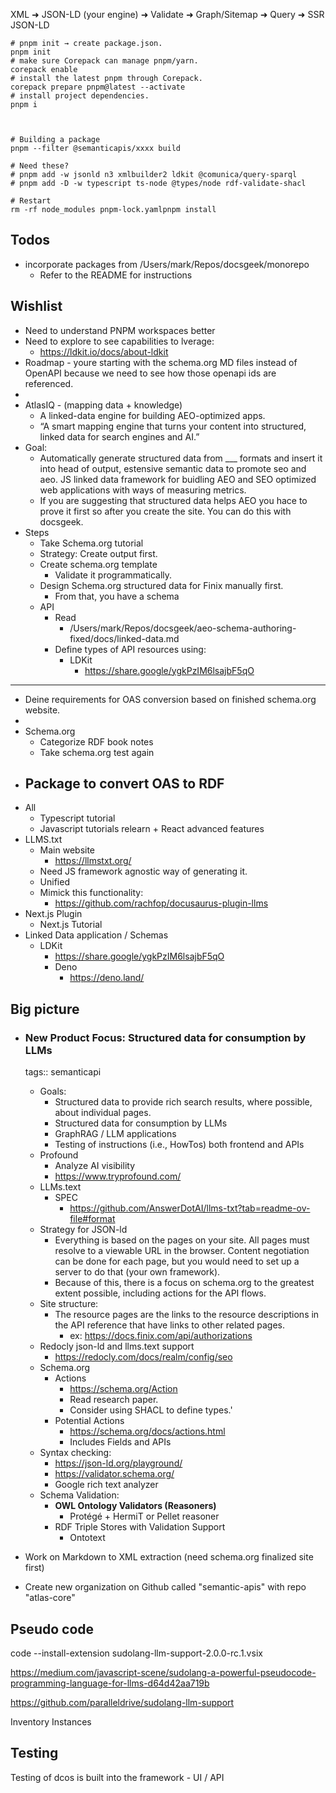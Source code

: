 XML ➜ JSON-LD (your engine) ➜ Validate ➜ Graph/Sitemap ➜ Query ➜ SSR JSON-LD

```shell
# pnpm init → create package.json.
pnpm init
# make sure Corepack can manage pnpm/yarn.
corepack enable
# install the latest pnpm through Corepack.
corepack prepare pnpm@latest --activate
# install project dependencies.
pnpm i



# Building a package
pnpm --filter @semanticapis/xxxx build

# Need these?
# pnpm add -w jsonld n3 xmlbuilder2 ldkit @comunica/query-sparql
# pnpm add -D -w typescript ts-node @types/node rdf-validate-shacl

# Restart
rm -rf node_modules pnpm-lock.yamlpnpm install
```

## Todos
- incorporate packages from /Users/mark/Repos/docsgeek/monorepo
  - Refer to the README for instructions

## Wishlist
- Need to understand PNPM workspaces better
- Need to explore to see capabilities to lverage:
  - https://ldkit.io/docs/about-ldkit
- Roadmap - youre starting with the schema.org MD files instead of OpenAPI because we need to see how those openapi ids are referenced.
- 
- AtlasIQ - (mapping data + knowledge)
  - A linked-data engine for building AEO-optimized apps.
  - “A smart mapping engine that turns your content into structured, linked data for search engines and AI.”
- Goal:
  - Automatically generate structured data from ___ formats and insert it into head of output, estensive semantic data to promote seo and aeo. JS linked data framework for buidling AEO and SEO optimized web applications with ways of measuring metrics.
  - If you are suggesting that structured data helps AEO you hace to prove it first so after you create the site. You can do this with docsgeek.
- Steps
  - Take Schema.org tutorial
  - Strategy: Create output first.
  - Create schema.org template
    - Validate it programmatically.
  - Design Schema.org structured data for Finix manually first.
    - From that, you have a schema
  - API
    - Read
      - /Users/mark/Repos/docsgeek/aeo-schema-authoring-fixed/docs/linked-data.md
    - Define types of API resources using:
      - LDKit
        - https://share.google/ygkPzIM6lsajbF5qO

----

  - Deine requirements for OAS conversion based on finished schema.org website.
  - 
- Schema.org
  - Categorize RDF book notes
  - Take schema.org test again
- Package to convert OAS to RDF
  - 
- All
  - Typescript tutorial
  - Javascript tutorials relearn + React advanced features
- LLMS.txt
  - Main website
    - https://llmstxt.org/
  - Need JS framework agnostic way of generating it.
  - Unified
  - Mimick this functionality:
    - https://github.com/rachfop/docusaurus-plugin-llms
- Next.js Plugin
  - Next.js Tutorial
- Linked Data application / Schemas
  - LDKit
    - https://share.google/ygkPzIM6lsajbF5qO
    - Deno
      - https://deno.land/


## Big picture

- ### New Product Focus: Structured data for consumption by LLMs
  tags:: semanticapi
	- Goals:
		- Structured data to provide rich search results, where possible, about individual pages.
		- Structured data for consumption by LLMs
		- GraphRAG / LLM applications
		- Testing of instructions (i.e., HowTos) both frontend and APIs
	- Profound
		- Analyze AI visibility
		- https://www.tryprofound.com/
	- LLMs.text
		- SPEC
			- https://github.com/AnswerDotAI/llms-txt?tab=readme-ov-file#format
	- Strategy for JSON-ld
		- Everything is based on the pages on your site. All pages must resolve to a viewable URL in the browser. Content negotiation can be done for each page, but you would need to set up a server to do that (your own framework).
		- Because of this, there is a focus on schema.org to the greatest extent possible, including actions for the API flows.
	- Site structure:
		- The resource pages are the links to the resource descriptions in the API reference that have links to other related pages.
			- ex: https://docs.finix.com/api/authorizations
	- Redocly json-ld and llms.text support
		- https://redocly.com/docs/realm/config/seo
	- Schema.org
		- Actions
			- https://schema.org/Action
			- Read research paper.
			- Consider using SHACL to define types.'
		- Potential Actions
			- https://schema.org/docs/actions.html
			- Includes Fields and APIs
	- Syntax checking:
		- https://json-ld.org/playground/
		- https://validator.schema.org/
		- Google rich text analyzer
	- Schema Validation:
		- **OWL Ontology Validators (Reasoners)**
			- Protégé + HermiT or Pellet reasoner
		- RDF Triple Stores with Validation Support
			- Ontotext
- Work on Markdown to XML extraction (need schema.org finalized site first)


- Create new organization on Github called "semantic-apis" with repo "atlas-core"

## Pseudo code

code --install-extension sudolang-llm-support-2.0.0-rc.1.vsix

https://medium.com/javascript-scene/sudolang-a-powerful-pseudocode-programming-language-for-llms-d64d42aa719b

https://github.com/paralleldrive/sudolang-llm-support






Inventory
	Instances
	
## Testing

Testing of dcos is built into the framework - UI / API



